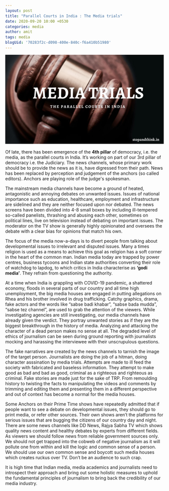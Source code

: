 ```yaml
---
layout: post
title: "Parallel Courts in India : The Media trials"
date: 2020-09-20 10:00 +0530
categories: media
author: amit
tags: media
blogUid: '70283f2c-d098-400e-840c-f6a410b51980'
---
```

![Parallel Courts](/assets/images/media-trials.jpg)

Of late, there has been emergence of the **4th pillar** of democracy, i.e. the media, as the parallel courts in India. It’s working on part of our 3rd pillar of democracy i.e. the Judiciary.  The news channels, whose primary work should be to provide the news as it is, have digressed from their path. News has been replaced by perception and judgement of the anchors (so called editors). Anchors are playing role of the judge's spokesman. 

The mainstream media channels have become a ground of heated, antagonistic and annoying debates on unwanted issues. Issues of national importance such as education, healthcare, employment and infrastructure are sidelined and they are neither focused upon nor debated. The news screens have been divided into 4-8 small boxes by including ill-tempered so-called panelists, thrashing and abusing each other, sometimes on political lines, live on television instead of debating on important issues. The moderator on the TV show is generally highly opinionated and oversees the debate with a clear bias for opinions that match his own. 

The focus of the media now-a-days is to divert people from talking about developmental issues to irrelevant and disputed issues. Many a times religion is used as a means to achieve this goal as religion has a soft corner in the heart of the common man. Indian media today are trapped by power centres, business tycoons and Indian state authorities converting their role of watchdog to lapdog, to which critics in India characterise as **‘godi media’**. They refrain from questioning the authority. 

At a time when India is grappling with COVID-19 pandemic, a shattered economy, floods in several parts of our country and all time high unemployment, the big media houses are engaged in  putting allegations on Rhea and his brother involved in drug trafficking. Catchy graphics, drama, fake actors and the words like “sabse badi khabar”, “sabse bada mudda”, “sabse tez channel”, are used to grab the attention of the viewers. While investigating agencies are still investigating, our media channels have already given the verdict. They portray unwanted stories as if they are the biggest breakthrough in the history of media. Analyzing and attacking the character of a dead person makes no sense at all. The degraded level of ethics of journalism can be seen during ground reporting with journalists mocking and harassing the interviewee with their unscrupulous questions. 

The fake narratives are created by the news channels to tarnish the image of the target person. Journalists are doing the job of a hitman, doing character asssination by media trials. Attempts are made to ill feed the society with fabricated and baseless information. They attempt to make good as bad and bad as good, criminal as a righteous and righteous as criminal. Fake stories are made just for the sake of TRP. From remoulding history to twisting the facts to manipulating the videos and comments by trimming and editing them and presenting them in a different perspective and out of context has become a normal for the media houses.  

Some Anchors on their Prime Time shows have repeatedly admitted that if people want to see a debate on developmental issues, they should go to print media, or refer other sources. Their own shows aren’t the platforms for serious issues that are bugging the citizens of our country day and night. There are some news channels like DD News, Rajya Sabha TV which shows quality news content and healthy debates by experts from different fields. As viewers we should follow news from reliable government sources only. We should not get trapped into the cobweb of negative journalism as it will pollute one from within and kill the logic and common sense of a person. We should use our own common sense and boycott such media houses which creates ruckus over TV. Don’t be an audience to such crap. 

It is high time that Indian media, media academics and journalists need to introspect their approach and bring out some holistic measures to uphold the fundamental principles of journalism to bring back the credibility of our media industry. 




